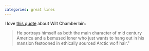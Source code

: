 ```yaml
---
categories: great lines
---
```



<p>I love <a href="https://bookshop.org/books/how-to-watch-basketball-like-a-genius/9781419744808">this quote</a> about Wilt Chamberlain:</p>

<blockquote>
He portrays himself as both the main character of mid century America and a bemused loner who just wants to hang out in his mansion festooned in ethically sourced Arctic wolf hair."
</blockquote>